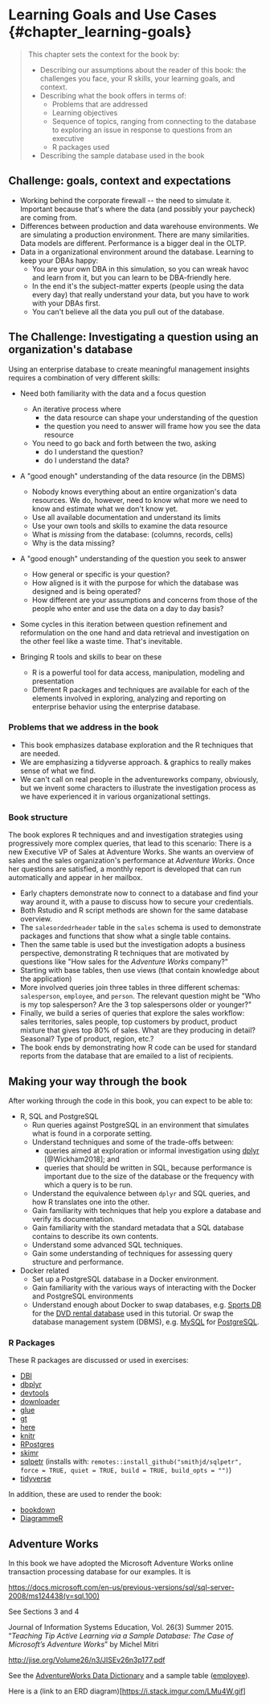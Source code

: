 # Learning Goals and Use Cases {#chapter_learning-goals}

> This chapter sets the context for the book by:
> 
> * Describing our assumptions about the reader of this book: the challenges you face, your R skills, your learning goals, and context.
> * Describing what the book offers in terms of:
>   * Problems that are addressed 
>   * Learning objectives
>   * Sequence of topics, ranging from connecting to the database to exploring an issue in response to questions from an executive
>   * R packages used
> * Describing the sample database used in the book



## Challenge: goals, context and expectations

* Working behind the corporate firewall -- the need to simulate it.  Important because that's where the data (and possibly your paycheck) are coming from.
* Differences between production and data warehouse environments.  We are simulating a production environment.  There are many similarities.  Data models are different.  Performance is a bigger deal in the OLTP.
* Data in a organizational environment around the database.  Learning to keep your DBAs happy:
  + You are your own DBA in this simulation, so you can wreak havoc and learn from it, but you can learn to be DBA-friendly here.
  + In the end it's the subject-matter experts (people using the data every day) that really understand your data, but you have to work with your DBAs first.
  + You can't believe all the data you pull out of the database.

## The Challenge: Investigating a question using an organization's database

Using an enterprise database to create meaningful management insights requires a combination of very different skills:

* Need both familiarity with the data and a focus question
  + An iterative process where 
    + the data resource can shape your understanding of the question
    + the question you need to answer will frame how you see the data resource
  + You need to go back and forth between the two, asking 
    + do I understand the question?
    + do I understand the data?

* A "good enough" understanding of the data resource (in the DBMS)
  + Nobody knows everything about an entire organization's data resources. We do, however, need to know what more we need to know and estimate what we don't know yet.
  + Use all available documentation and understand its limits
  + Use your own tools and skills to examine the data resource
  + What is *missing* from the database: (columns, records, cells)
  + Why is the data missing?
  
* A "good enough" understanding of the question you seek to answer
  + How general or specific is your question?
  + How aligned is it with the purpose for which the database was designed and is being operated?
  + How different are your assumptions and concerns from those of the people who enter and use the data on a day to day basis?

* Some cycles in this iteration between question refinement and reformulation on the one hand  and data retrieval and investigation on the other feel like a waste time.  That's inevitable. 

* Bringing R tools and skills to bear on these
  + R is a powerful tool for data access, manipulation, modeling and presentation
  + Different R packages and techniques are available for each of the elements involved in exploring, analyzing and reporting on enterprise behavior using the enterprise database.

### Problems that we address in the book

* This book emphasizes database exploration and the R techniques that are needed.
* We are emphasizing a tidyverse approach.  & graphics to really makes sense of what we find.
* We can't call on real people in the adventureworks company, obviously, but we invent some characters to illustrate the investigation process as we have experienced it in various organizational settings.

### Book structure

The book explores R techniques and and investigation strategies using progressively more complex queries, that lead to this scenario: There is a new Executive VP of Sales at Adventure Works. She wants an overview of sales and the sales organization's performance at _Adventure Works_.  Once her questions are satisfied, a monthly report is developed that can run automatically and appear in her mailbox.

* Early chapters demonstrate now to connect to a database and find your way around it, with a pause to discuss how to secure your credentials.
* Both Rstudio and R script methods are shown for the same database overview.
* The `salesordedrheader` table in the `sales` schema is used to demonstrate packages and functions that show what a single table contains.
* Then the same table is used but the investigation adopts a business perspective, demonstrating R techniques that are motivated by questions like "How sales for the _Adventure Works_ company?" 
* Starting with base tables, then use views (that contain knowledge about the application)
* More involved queries join three tables in three different schemas: `salesperson`, `employee`, and `person`. The relevant question might be "Who is my top salesperson?  Are the 3 top salespersons older or younger?"
* Finally, we build a series of queries that explore the sales workflow: sales territories, sales people, top customers by product, product mixture that gives top 80% of sales.  What are they producing in detail?  Seasonal? Type of product, region, etc.?
* The book ends by demonstrating how R code can be used for standard reports from the database that are emailed to a list of recipients.

## Making your way through the book

After working through the code in this book, you can expect to be able to:

* R, SQL and PostgreSQL
  * Run queries against PostgreSQL in an environment that simulates what is found in a corporate setting.
  * Understand techniques and some of the trade-offs between:
      * queries aimed at exploration or informal investigation using [dplyr](https://cran.r-project.org/package=dplyr)    [@Wickham2018]; and 
      * queries that should be written in SQL, because performance is important due to the size of the database or the frequency  with which a query is to be run.
  * Understand the equivalence between `dplyr` and SQL queries, and how R translates one into the other.
  * Gain familiarity with techniques that help you explore a database and verify its documentation.
  * Gain familiarity with the standard metadata that a SQL database contains to describe its own contents.
  * Understand some advanced SQL techniques.
  * Gain some understanding of techniques for assessing query structure and performance.
* Docker related
  * Set up a PostgreSQL database in a Docker environment. 
  * Gain familiarity with the various ways of interacting with the Docker and PostgreSQL environments
  * Understand enough about Docker to swap databases, e.g. [Sports DB](http://www.sportsdb.org/sd/samples) for the [DVD rental database](http://www.postgresqltutorial.com/postgresql-sample-database/) used in this tutorial. Or swap the database management system (DBMS), e.g. [MySQL](https://www.mysql.com/) for [PostgreSQL](https://www.postgresql.org/).


### R Packages

These R packages are discussed or used in exercises:

* [DBI](https://cran.r-project.org/package=DBI)
* [dbplyr](https://cran.r-project.org/package=dbplyr)
* [devtools](https://cran.r-project.org/package=devtools)
* [downloader](https://cran.r-project.org/package=downloader)
* [glue](https://cran.r-project.org/package=glue)
* [gt](https://cran.r-project.org/package=gt)
* [here](https://cran.r-project.org/package=here)
* [knitr](https://cran.r-project.org/package=knitr)
* [RPostgres](https://cran.r-project.org/package=RPostgres)
* [skimr](https://cran.r-project.org/package=skimr)
* [sqlpetr](https://github.com/smithjd/sqlpetr) (installs with: `remotes::install_github("smithjd/sqlpetr", force = TRUE, quiet = TRUE, build = TRUE, build_opts = "")`)
* [tidyverse](https://cran.r-project.org/package=tidyverse)

In addition, these are used to render the book:
* [bookdown](https://cran.r-project.org/package=bookdown)
* [DiagrammeR](https://cran.r-project.org/package=DiagrammeR)

## Adventure Works

In this book we have adopted the Microsoft Adventure Works online transaction processing database for our examples.  It is 

https://docs.microsoft.com/en-us/previous-versions/sql/sql-server-2008/ms124438(v=sql.100) 

See Sections 3 and 4

Journal of Information Systems Education, Vol. 26(3) Summer 2015. “_Teaching Tip Active Learning via a Sample Database: The Case of Microsoft’s Adventure Works_” by Michel Mitri

http://jise.org/Volume26/n3/JISEv26n3p177.pdf

See the [AdventureWorks Data Dictionary](https://docs.microsoft.com/en-us/previous-versions/sql/sql-server-2008/ms124438%28v%3dsql.100%29) and a sample table ([employee](https://docs.microsoft.com/en-us/previous-versions/sql/sql-server-2008/ms124432(v=sql.100))).

Here is a (link to an ERD diagram)[https://i.stack.imgur.com/LMu4W.gif]

